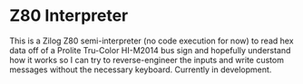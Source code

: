 # Z80 Interpreter

This is a Zilog Z80 semi-interpreter (no code execution for now) to 
read hex data off of a Prolite Tru-Color HI-M2014 bus sign and 
hopefully understand how it works so I can try to reverse-engineer
the inputs and write custom messages without the necessary keyboard.
Currently in development.